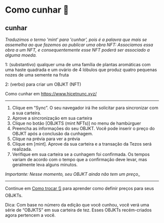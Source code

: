 # Como cunhar 🌿

## cunhar
_Traduzimos o termo 'mint' para 'cunhar', pois é a palavra que mais se assemelha ao que fazemos ao publicar uma obra NFT: Associamos essa obra a um NFT, e consequentemente esse NFT poderá ser associado a alguma moeda._

1: (substantivo) qualquer uma de uma família de plantas aromáticas com uma haste quadrada e um ovário de 4 lóbulos que produz quatro pequenas nozes de uma semente na fruta

2: (verbo) para criar um OBJKT (NFT)

Como cunhar em https://www.hicetnunc.xyz/

***

1. Clique em “Sync”. O seu navegador irá lhe solicitar para sincronizar com a sua carteira.
2. Aprove a sincronização em sua carteira
3. Clique no botão [OBJKTS (mint NFTs)] no menu de hambúrguer
4. Preencha as informações do seu OBJKT. Você pode inserir o preço do OBJKT após a conclusão da cunhagem.
5. Clique na prévia para ver a prévia
6. Clique em [mint]. Aprove da sua carteira e a transação da Tezos será realizada.
7. Verifique em sua carteira se a cunhagem foi confirmada. Os tempos variam de acordo com o tempo que a confirmação deve levar, mas geralmente leva alguns minutos.

_Importante: Nesse momento, seu OBJKT ainda não tem um preço__

***

Continue em [Como trocar 🔃](https://github.com/teia-community/teia-docs/wiki/How-to-swap-🔃-pt-BR) para aprender como definir preços para seus OBJKTs.

Dica: Com base no número da edição que você cunhou, você verá uma série de “OBJKTS” em sua carteira de tez. Esses OBJKTs recém-criados agora pertencem a você.